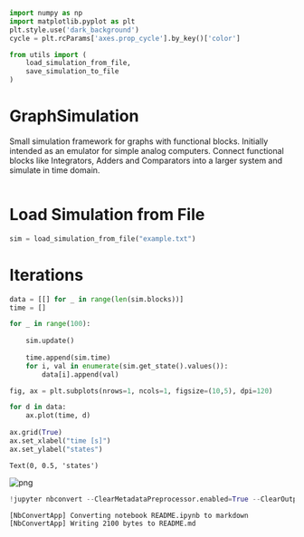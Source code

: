 ```python
import numpy as np
import matplotlib.pyplot as plt
plt.style.use('dark_background')
cycle = plt.rcParams['axes.prop_cycle'].by_key()['color']

from utils import (
    load_simulation_from_file,
    save_simulation_to_file
)
```

# GraphSimulation

Small simulation framework for graphs with functional blocks. Initially intended as an emulator for simple analog computers. Connect functional blocks like Integrators, Adders and Comparators into a larger system and simulate in time domain.


```python

```

# Load Simulation from File


```python
sim = load_simulation_from_file("example.txt")
```

# Iterations


```python
data = [[] for _ in range(len(sim.blocks))]
time = []

for _ in range(100):
    
    sim.update()
    
    time.append(sim.time)
    for i, val in enumerate(sim.get_state().values()):
        data[i].append(val)

```


```python
fig, ax = plt.subplots(nrows=1, ncols=1, figsize=(10,5), dpi=120)

for d in data:
    ax.plot(time, d)
    
ax.grid(True)
ax.set_xlabel("time [s]")
ax.set_ylabel("states")
```




    Text(0, 0.5, 'states')




    
![png](README_files/README_7_1.png)
    



```python
!jupyter nbconvert --ClearMetadataPreprocessor.enabled=True --ClearOutput.enabled=True --to markdown README.ipynb
```

    [NbConvertApp] Converting notebook README.ipynb to markdown
    [NbConvertApp] Writing 2100 bytes to README.md
    
